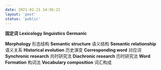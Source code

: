 ```yaml
---
date: 2021-02-21 14:56:21
layout: 'post'
status: 'public'
---
```


**固定词**
**Lexicology**
**linguistics**
**Germanic**

**Morphology**        形态结构
**Semantic structure**        语义结构
**Semantic relationship**        语义关系
**Historical evolution**        历史演变
**Corresponding word**        对应词
**Synchronic research**        共时研究法
**Diachronic research**        历时研究法
**Word Formation**        构词法
**Vocabulary composition**        词汇构成

